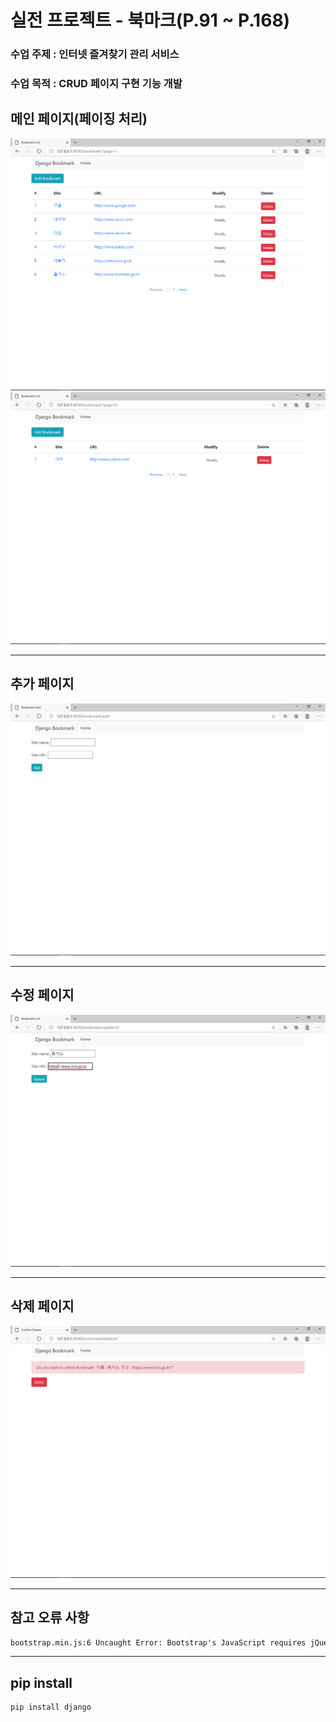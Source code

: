 # 실전 프로젝트 - 북마크(P.91 ~ P.168)
### 수업 주제 : 인터넷 즐겨찾기 관리 서비스
### 수업 목적 : CRUD 페이지 구현 기능 개발

## 메인 페이지(페이징 처리)
<img src="https://github.com/ankiwoong/django_bookmark_tutorial/blob/master/temp/Screenshot/%EC%B5%9C%EC%A2%85%20%EC%A0%90%EA%B2%80%20%EB%A9%94%EC%9D%B8%20%ED%99%94%EB%A9%B4%201.png?raw=true">
<img src="https://github.com/ankiwoong/django_bookmark_tutorial/blob/master/temp/Screenshot/%EC%B5%9C%EC%A2%85%20%EC%A0%90%EA%B2%80%20%EB%A9%94%EC%9D%B8%20%ED%99%94%EB%A9%B4%202.png?raw=true">

---

## 추가 페이지
<img src="https://github.com/ankiwoong/django_bookmark_tutorial/blob/master/temp/Screenshot/%EC%B5%9C%EC%A2%85%20%EC%A0%90%EA%B2%80%20%EC%B6%94%EA%B0%80%20%ED%99%94%EB%A9%B4.png?raw=true">

---

## 수정 페이지
<img src="https://github.com/ankiwoong/django_bookmark_tutorial/blob/master/temp/Screenshot/%EC%B5%9C%EC%A2%85%20%EC%A0%90%EA%B2%80%20%EC%88%98%EC%A0%95%20%ED%99%94%EB%A9%B4.png?raw=true">

---

## 삭제 페이지
<img src="https://github.com/ankiwoong/django_bookmark_tutorial/blob/master/temp/Screenshot/%EC%B5%9C%EC%A2%85%20%EC%A0%90%EA%B2%80%20%EC%82%AD%EC%A0%9C%20%ED%99%94%EB%A9%B4.png?raw=true">

---

## 참고 오류 사항
```html
bootstrap.min.js:6 Uncaught Error: Bootstrap's JavaScript requires jQuery
```

---

## pip install
```python
pip install django
```
